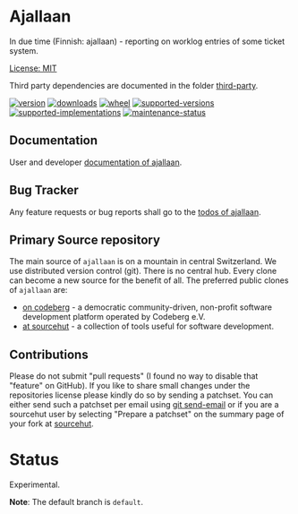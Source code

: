 # Ajallaan

In due time (Finnish: ajallaan) - reporting on worklog entries of some ticket system.

[License: MIT](https://git.sr.ht/~sthagen/ajallaan/tree/default/item/LICENSE)

Third party dependencies are documented in the folder [third-party](docs/third-party/README.md).

[![version](https://img.shields.io/pypi/v/ajallaan.svg?style=flat)](https://pypi.python.org/pypi/ajallaan/)
[![downloads](https://static.pepy.tech/badge/ajallaan/month)](https://pepy.tech/project/ajallaan)
[![wheel](https://img.shields.io/pypi/wheel/ajallaan.svg?style=flat)](https://pypi.python.org/pypi/ajallaan/)
[![supported-versions](https://img.shields.io/pypi/pyversions/ajallaan.svg?style=flat)](https://pypi.python.org/pypi/ajallaan/)
[![supported-implementations](https://img.shields.io/pypi/implementation/ajallaan.svg?style=flat)](https://pypi.python.org/pypi/ajallaan/)
[![maintenance-status](https://img.shields.io/github/commit-activity/y/sthagen/ajallaan.svg?style=flat)](https://git.sr.ht/~sthagen/ajallaan/log)

## Documentation

User and developer [documentation of ajallaan](https://codes.dilettant.life/docs/ajallaan).

## Bug Tracker

Any feature requests or bug reports shall go to the [todos of ajallaan](https://todo.sr.ht/~sthagen/ajallaan).

## Primary Source repository

The main source of `ajallaan` is on a mountain in central Switzerland.
We use distributed version control (git).
There is no central hub.
Every clone can become a new source for the benefit of all.
The preferred public clones of `ajallaan` are:

* [on codeberg](https://codeberg.org/sthagen/ajallaan) - a democratic community-driven, non-profit software development platform operated by Codeberg e.V.
* [at sourcehut](https://git.sr.ht/~sthagen/ajallaan) - a collection of tools useful for software development.

## Contributions

Please do not submit "pull requests" (I found no way to disable that "feature" on GitHub).
If you like to share small changes under the repositories license please kindly do so by sending a patchset.
You can either send such a patchset per email using [git send-email](https://git-send-email.io) or 
if you are a sourcehut user by selecting "Prepare a patchset" on the summary page of your fork at [sourcehut](https://git.sr.ht/).

# Status

Experimental.

**Note**: The default branch is `default`.
